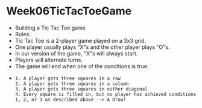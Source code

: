 ﻿# Week06TicTacToeGame

 - Building a Tic Tac Toe game
 - Rules:
 - Tic Tac Toe is a 2-player game played on a 3x3 grid.
 - One player usually plays "X"s and the other player plays "O"s.
 - In our version of the game, "X"s will always start.
 - Players will alternate turns.
 - The game will end when one of the conditions is true:
 -     1. A player gets three squares in a row
       2. A player gets three squares in a column
       3. A player gets three squares in either diagonal
       4. Every square is filled in, but no player has achieved conditions 1, 2, or 3 as described above --> A Draw!
